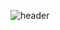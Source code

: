 ![header](https://capsule-render.vercel.app/api?text=SooYeon%20Lim%20:heart_eyes_cat:%10:sparkling_heart:%10:bear:&animation=fadeIn&type=cylinder&color=timeGradient)
